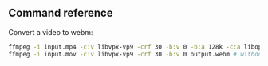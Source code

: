 ## Command reference

Convert a video to webm:

```sh
ffmpeg -i input.mp4 -c:v libvpx-vp9 -crf 30 -b:v 0 -b:a 128k -c:a libopus output.webm
ffmpeg -i input.mov -c:v libvpx-vp9 -crf 30 -b:v 0 output.webm # without audio
```
